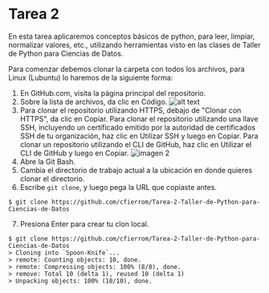# Tarea 2

En esta tarea aplicaremos conceptos básicos de python, para leer, limpiar, normalizar valores, etc., utilizando herramientas visto en las clases de Taller de Python para Ciencias de Datos.

Para comenzar debemos clonar la carpeta con todos los archivos, para Linux (Lubuntu) lo haremos de la siguiente forma:

1. En GitHub.com, visita la página principal del repositorio.
2. Sobre la lista de archivos, da clic en Código.
![alt text](https://docs.github.com/assets/cb-20363/images/help/repository/code-button.png)
3. Para clonar el repositorio utilizando HTTPS, debajo de "Clonar con HTTPS", da clic en Copiar. Para clonar el repositorio utilizando una llave SSH, incluyendo un certificado emitido por la autoridad de certificados SSH de tu organización, haz clic en Utilizar SSH y luego en Copiar. Para clonar un repositorio utilizando el CLI de GitHub, haz clic en Utilizar el CLI de GitHub y luego en Copiar. 
![imagen 2](https://docs.github.com/assets/cb-36330/images/help/repository/https-url-clone.png)
4. Abre la Git Bash.
5. Cambia el directorio de trabajo actual a la ubicación en donde quieres clonar el directorio.
6. Escribe ```git clone```, y luego pega la URL que copiaste antes.
```
$ git clone https://github.com/cfierrom/Tarea-2-Taller-de-Python-para-Ciencias-de-Datos
```
7. Presiona Enter para crear tu clon local. 
``` 
$ git clone https://github.com/cfierrom/Tarea-2-Taller-de-Python-para-Ciencias-de-Datos
> Cloning into `Spoon-Knife`...
> remote: Counting objects: 10, done.
> remote: Compressing objects: 100% (8/8), done.
> remove: Total 10 (delta 1), reused 10 (delta 1)
> Unpacking objects: 100% (10/10), done.
```

